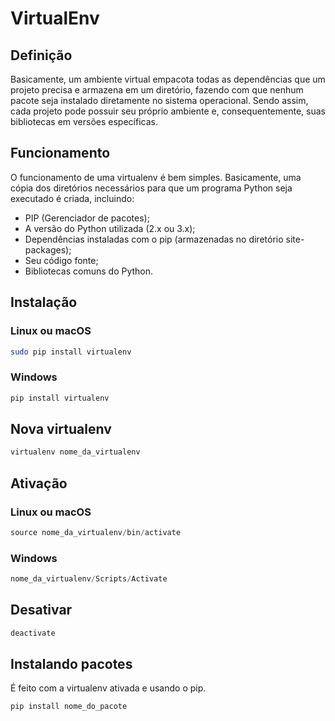 # VirtualEnv

## Definição

Basicamente, um ambiente virtual empacota todas as dependências que um projeto precisa e armazena em um diretório, fazendo com que nenhum pacote seja instalado diretamente no sistema operacional. Sendo assim, cada projeto pode possuir seu próprio ambiente e, consequentemente, suas bibliotecas em versões específicas.

## Funcionamento

O funcionamento de uma virtualenv é bem simples. Basicamente, uma cópia dos diretórios necessários para que um programa Python seja executado é criada, incluindo:

- PIP (Gerenciador de pacotes);
- A versão do Python utilizada (2.x ou 3.x);
- Dependências instaladas com o pip (armazenadas no diretório site-packages);
- Seu código fonte;
- Bibliotecas comuns do Python.

## Instalação

### Linux ou macOS

```bash
sudo pip install virtualenv
```

### Windows

```powershell
pip install virtualenv
```

## Nova virtualenv

````powershell
virtualenv nome_da_virtualenv
````

## Ativação

### Linux ou macOS

```powershell
source nome_da_virtualenv/bin/activate
```

### Windows

```powershell
nome_da_virtualenv/Scripts/Activate
```

## Desativar

```powershell
deactivate
```

## Instalando pacotes

É feito com a virtualenv ativada e usando o pip.

````powershell
pip install nome_do_pacote
````
